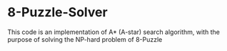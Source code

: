 # 8-Puzzle-Solver
This code is an implementation of A* (A-star) search algorithm, with the purpose of solving the NP-hard problem of 8-Puzzle
